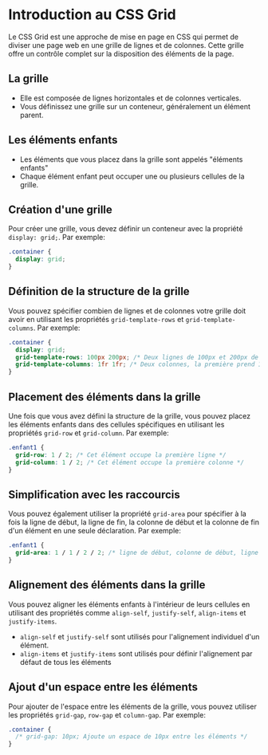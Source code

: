 # Introduction au CSS Grid

Le CSS Grid est une approche de mise en page en CSS qui permet de diviser une page web en une grille de lignes et de colonnes. Cette grille offre un contrôle complet sur la disposition des éléments de la page.

## La grille

- Elle est composée de lignes horizontales et de colonnes verticales.
- Vous définissez une grille sur un conteneur, généralement un élément parent.

## Les éléments enfants

- Les éléments que vous placez dans la grille sont appelés "éléments enfants"
- Chaque élément enfant peut occuper une ou plusieurs cellules de la grille.

## Création d'une grille

Pour créer une grille, vous devez définir un conteneur avec la propriété `display: grid;`. Par exemple:

```css
.container {
  display: grid;
}
```

## Définition de la structure de la grille

Vous pouvez spécifier combien de lignes et de colonnes votre grille doit avoir en utilisant les propriétés `grid-template-rows` et `grid-template-columns`. Par exemple:
```css
.container {
  display: grid;
  grid-template-rows: 100px 200px; /* Deux lignes de 100px et 200px de hauteur*/
  grid-template-columns: 1fr 1fr; /* Deux colonnes, la première prend 1 fraction et la deuxième 2 fractions de l'espace disponible */
}
```
## Placement des éléments dans la grille

Une fois que vous avez défini la structure de la grille, vous pouvez placez les éléments enfants dans des cellules spécifiques en utilisant les propriétés `grid-row` et `grid-column`. Par exemple:

```css
.enfant1 {
  grid-row: 1 / 2; /* Cet élément occupe la première ligne */
  grid-column: 1 / 2; /* Cet élément occupe la première colonne */
}
```

## Simplification avec les raccourcis

Vous pouvez également utiliser la propriété `grid-area` pour spécifier à la fois la ligne de début, la ligne de fin, la colonne de début et la colonne de fin d'un élément en une seule déclaration. Par exemple:

```css
.enfant1 {
  grid-area: 1 / 1 / 2 / 2; /* ligne de début, colonne de début, ligne de fin, colonne de fin */
}
```

## Alignement des éléments dans la grille

Vous pouvez aligner les éléments enfants à l'intérieur de leurs cellules en utilisant des propriétés comme `align-self`, `justify-self`, `align-items` et `justify-items`.

- `align-self` et `justify-self` sont utilisés pour l'alignement individuel d'un élément.
- `align-items` et `justify-items` sont utilisés pour définir l'alignement par défaut de tous les éléments

## Ajout d'un espace entre les éléments

Pour ajouter de l'espace entre les éléments de la grille, vous pouvez utiliser les propriétés `grid-gap`, `row-gap` et `column-gap`. Par exemple:

```css
.container {
  /* grid-gap: 10px; Ajoute un espace de 10px entre les éléments */
}
```
